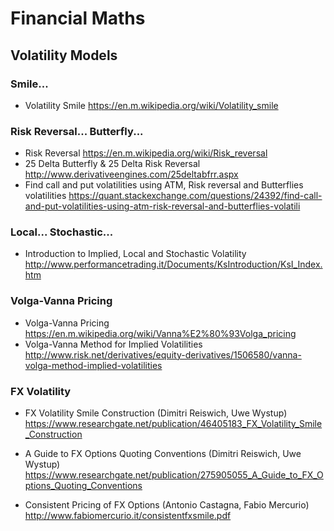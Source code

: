 # Financial Maths

## Volatility Models

### Smile...

* Volatility Smile https://en.m.wikipedia.org/wiki/Volatility_smile 

### Risk Reversal... Butterfly...

* Risk Reversal https://en.m.wikipedia.org/wiki/Risk_reversal
* 25 Delta Butterfly & 25 Delta Risk Reversal http://www.derivativeengines.com/25deltabfrr.aspx
* Find call and put volatilities using ATM, Risk reversal and Butterflies volatilities https://quant.stackexchange.com/questions/24392/find-call-and-put-volatilities-using-atm-risk-reversal-and-butterflies-volatili

### Local... Stochastic...

* Introduction to Implied, Local and Stochastic Volatility http://www.performancetrading.it/Documents/KsIntroduction/KsI_Index.htm


### Volga-Vanna Pricing

* Volga-Vanna Pricing https://en.m.wikipedia.org/wiki/Vanna%E2%80%93Volga_pricing 
* Volga-Vanna Method for Implied Volatilities http://www.risk.net/derivatives/equity-derivatives/1506580/vanna-volga-method-implied-volatilities


### FX Volatility

* FX Volatility Smile Construction (Dimitri Reiswich, Uwe Wystup) https://www.researchgate.net/publication/46405183_FX_Volatility_Smile_Construction

* A Guide to FX Options Quoting Conventions (Dimitri Reiswich, Uwe Wystup)  https://www.researchgate.net/publication/275905055_A_Guide_to_FX_Options_Quoting_Conventions

* Consistent Pricing of FX Options (Antonio Castagna, Fabio Mercurio) http://www.fabiomercurio.it/consistentfxsmile.pdf
